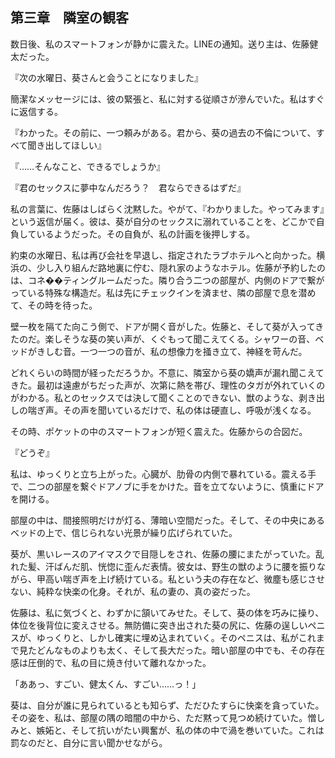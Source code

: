 ## 第三章　隣室の観客

数日後、私のスマートフォンが静かに震えた。LINEの通知。送り主は、佐藤健太だった。

『次の水曜日、葵さんと会うことになりました』

簡潔なメッセージには、彼の緊張と、私に対する従順さが滲んでいた。私はすぐに返信する。

『わかった。その前に、一つ頼みがある。君から、葵の過去の不倫について、すべて聞き出してほしい』

『……そんなこと、できるでしょうか』

『君のセックスに夢中なんだろう？　君ならできるはずだ』

私の言葉に、佐藤はしばらく沈黙した。やがて、『わかりました。やってみます』という返信が届く。彼は、葵が自分のセックスに溺れていることを、どこかで自負しているようだった。その自負が、私の計画を後押しする。

約束の水曜日、私は再び会社を早退し、指定されたラブホテルへと向かった。横浜の、少し入り組んだ路地裏に佇む、隠れ家のようなホテル。佐藤が予約したのは、コネ��ティングルームだった。隣り合う二つの部屋が、内側のドアで繋がっている特殊な構造だ。私は先にチェックインを済ませ、隣の部屋で息を潜めて、その時を待った。

壁一枚を隔てた向こう側で、ドアが開く音がした。佐藤と、そして葵が入ってきたのだ。楽しそうな葵の笑い声が、くぐもって聞こえてくる。シャワーの音、ベッドがきしむ音。一つ一つの音が、私の想像力を掻き立て、神経を苛んだ。

どれくらいの時間が経っただろうか。不意に、隣室から葵の嬌声が漏れ聞こえてきた。最初は遠慮がちだった声が、次第に熱を帯び、理性のタガが外れていくのがわかる。私とのセックスでは決して聞くことのできない、獣のような、剥き出しの喘ぎ声。その声を聞いているだけで、私の体は硬直し、呼吸が浅くなる。

その時、ポケットの中のスマートフォンが短く震えた。佐藤からの合図だ。

『どうぞ』

私は、ゆっくりと立ち上がった。心臓が、肋骨の内側で暴れている。震える手で、二つの部屋を繋ぐドアノブに手をかけた。音を立てないように、慎重にドアを開ける。

部屋の中は、間接照明だけが灯る、薄暗い空間だった。そして、その中央にあるベッドの上で、信じられない光景が繰り広げられていた。

葵が、黒いレースのアイマスクで目隠しをされ、佐藤の腰にまたがっていた。乱れた髪、汗ばんだ肌、恍惚に歪んだ表情。彼女は、野生の獣のように腰を振りながら、甲高い喘ぎ声を上げ続けている。私という夫の存在など、微塵も感じさせない、純粋な快楽の化身。それが、私の妻の、真の姿だった。

佐藤は、私に気づくと、わずかに頷いてみせた。そして、葵の体を巧みに操り、体位を後背位に変えさせる。無防備に突き出された葵の尻に、佐藤の逞しいペニスが、ゆっくりと、しかし確実に埋め込まれていく。そのペニスは、私がこれまで見たどんなものよりも太く、そして長大だった。暗い部屋の中でも、その存在感は圧倒的で、私の目に焼き付いて離れなかった。

「ああっ、すごい、健太くん、すごい……っ！」

葵は、自分が誰に見られているとも知らず、ただひたすらに快楽を貪っていた。その姿を、私は、部屋の隅の暗闇の中から、ただ黙って見つめ続けていた。憎しみと、嫉妬と、そして抗いがたい興奮が、私の体の中で渦を巻いていた。これは罰なのだと、自分に言い聞かせながら。
